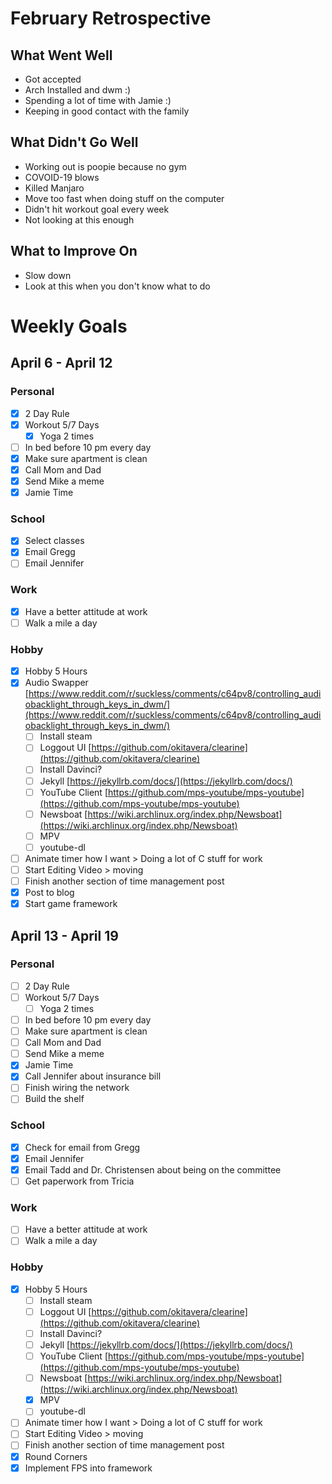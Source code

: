 # February Retrospective 
## What Went Well
* Got accepted
* Arch Installed and dwm :)
* Spending a lot of time with Jamie :)
* Keeping in good contact with the family

## What Didn't Go Well
* Working out is poopie because no gym
* COVOID-19 blows
* Killed Manjaro
* Move too fast when doing stuff on the computer
* Didn't hit workout goal every week
* Not looking at this enough

## What to Improve On
* Slow down
* Look at this when you don't know what to do

# Weekly Goals
## April 6 - April 12 
### Personal
- [X] 2 Day Rule
- [X] Workout 5/7 Days
  - [X] Yoga 2 times
- [ ] In bed before 10 pm every day 
- [X] Make sure apartment is clean
- [X] Call Mom and Dad
- [X] Send Mike a meme
- [X] Jamie Time

### School
- [X] Select classes 
- [X] Email Gregg
- [ ] Email Jennifer

### Work 
- [X] Have a better attitude at work
- [ ] Walk a mile a day

### Hobby
- [X] Hobby 5 Hours
- [X] Audio Swapper [https://www.reddit.com/r/suckless/comments/c64pv8/controlling_audiobacklight_through_keys_in_dwm/](https://www.reddit.com/r/suckless/comments/c64pv8/controlling_audiobacklight_through_keys_in_dwm/)
  - [ ] Install steam
  - [ ] Loggout UI [https://github.com/okitavera/clearine](https://github.com/okitavera/clearine)
  - [ ] Install Davinci? 
  - [ ] Jekyll [https://jekyllrb.com/docs/](https://jekyllrb.com/docs/)
  - [ ] YouTube Client [https://github.com/mps-youtube/mps-youtube](https://github.com/mps-youtube/mps-youtube)
  - [ ] Newsboat [https://wiki.archlinux.org/index.php/Newsboat](https://wiki.archlinux.org/index.php/Newsboat)
  - [ ] MPV
  - [ ] youtube-dl
- [ ] Animate timer how I want > Doing a lot of C stuff for work
- [ ] Start Editing Video >  moving
- [ ] Finish another section of time management post
- [X] Post to blog
- [X] Start game framework

## April 13 - April 19
### Personal
- [ ] 2 Day Rule
- [ ] Workout 5/7 Days
  - [ ] Yoga 2 times
- [ ] In bed before 10 pm every day 
- [ ] Make sure apartment is clean
- [ ] Call Mom and Dad
- [ ] Send Mike a meme
- [X] Jamie Time
- [X] Call Jennifer about insurance bill
- [ ] Finish wiring the network
- [ ] Build the shelf

### School
- [X] Check for email from Gregg
- [X] Email Jennifer
- [X] Email Tadd and Dr. Christensen about being on the committee
- [ ] Get paperwork from Tricia

### Work 
- [ ] Have a better attitude at work
- [ ] Walk a mile a day

### Hobby
- [X] Hobby 5 Hours
  - [ ] Install steam
  - [ ] Loggout UI [https://github.com/okitavera/clearine](https://github.com/okitavera/clearine)
  - [ ] Install Davinci? 
  - [ ] Jekyll [https://jekyllrb.com/docs/](https://jekyllrb.com/docs/)
  - [ ] YouTube Client [https://github.com/mps-youtube/mps-youtube](https://github.com/mps-youtube/mps-youtube)
  - [ ] Newsboat [https://wiki.archlinux.org/index.php/Newsboat](https://wiki.archlinux.org/index.php/Newsboat)
  - [X] MPV
  - [ ] youtube-dl
- [ ] Animate timer how I want > Doing a lot of C stuff for work
- [ ] Start Editing Video >  moving
- [ ] Finish another section of time management post
- [X] Round Corners
- [X] Implement FPS into framework
